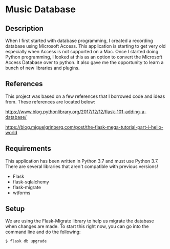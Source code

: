 # Music Database

## Description
When I first started with database programming, I created a recording database using Microsoft Access.   This application is starting to get very old especially when Access is not supported on a Mac.    Once I started doing Python programming, I looked at this as an option to convert the Microsoft Access Database over to python.   It also gave me the opportunity to learn a bunch of new libraries and plugins.

## References
This project was based on a few references that I borrowed code and ideas from.   These references are located below:

https://www.blog.pythonlibrary.org/2017/12/12/flask-101-adding-a-database/

https://blog.miguelgrinberg.com/post/the-flask-mega-tutorial-part-i-hello-world

## Requirements
This application has been written in Python 3.7 and must use Python 3.7.   There are several libraries that aren't compatible with previous versions!

* Flask
* flask-sqlalchemy
* flask-migrate
* wtforms

## Setup
We are using the Flask-Migrate library to help us migrate the database when changes are made.   To start this right now, you can go into the command line and do the following:

```$ flask db upgrade```

